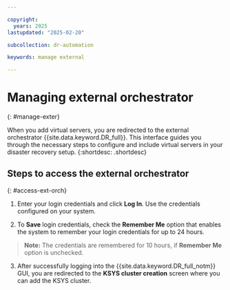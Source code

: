 ```yaml
---

copyright:
  years: 2025
lastupdated: "2025-02-20"

subcollection: dr-automation

keywords: manage external

---
```


# Managing external orchestrator
{: #manage-exter}

When you add virtual servers, you are redirected to the external orchestrator {{site.data.keyword.DR_full}}. This interface guides you through the necessary steps to configure and include virtual servers in your disaster recovery setup.
{:shortdesc: .shortdesc}

## Steps to access the external orchestrator
{: #access-ext-orch}

1. Enter your login credentials and click **Log In**. Use the credentials configured on your system.

2. To **Save** login credentials, check the **Remember Me** option that enables the system to remember your login credentials for up to 24 hours.


 >**Note:** The credentials are remembered for 10 hours, if **Remember Me** option is unchecked.

3. After successfully logging into the {{site.data.keyword.DR_full_notm}} GUI, you are redirected to the **KSYS cluster creation** screen where you can add the KSYS cluster.
